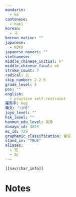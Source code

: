 ```yaml
---
mandarin:
  - kè
cantonese:
  - hak1
korean:
  - 극
korean_native: ""
japanese:
  - KOKU
japanese_nanori: ""
vietnamese:
middle_chinese_initial: kʰ
middle_chinese_final: ək
stroke_count: 7
radical: 儿
skip_number: 2-2-5
grade_level: 4
pos: ""
english:
  - practice self-restraint
羅馬字: kug
韓文: "\b쿡"
joyo_level: ""
hsk_level: ""
hanmun_edu_level: 高等
danayo_id: 4025
mc_id: 729
graphemic_classification: 會意
stand_in: "TRUE"
aliases:
  - 克
  - 剋
---
```

```meta-bind-embed
[[nav/char_info]]
```

# Notes
